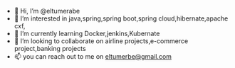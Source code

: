 - 👋 Hi, I’m @eltumerabe
- 👀 I’m interested in java,spring,spring boot,spring cloud,hibernate,apache cxf,
- 🌱 I’m currently learning Docker,jenkins,Kubernate
- 💞️ I’m looking to collaborate on airline projects,e-commerce project,banking projects
- 📫 you can reach out to me on eltumerbe@gmail.com

<!---
eltumerabe/eltumerabe is a ✨ special ✨ repository because its `README.md` (this file) appears on your GitHub profile.
You can click the Preview link to take a look at your changes.
--->
